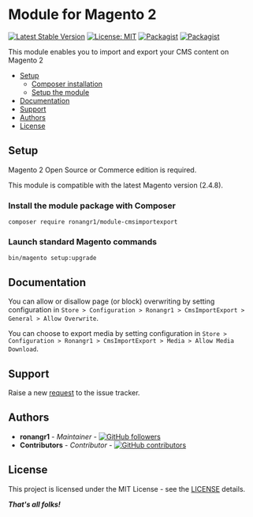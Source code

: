# Module for Magento 2

[![Latest Stable Version](https://img.shields.io/packagist/v/ronangr1/module-cmsimportexport.svg?style=flat-square)](https://packagist.org/packages/ronangr1/module-cmsimportexport)
[![License: MIT](https://img.shields.io/github/license/ronangr1/m2-cmsimportexport.svg?style=flat-square)](./LICENSE)
[![Packagist](https://img.shields.io/packagist/dt/ronangr1/module-cmsimportexport.svg?style=flat-square)](https://packagist.org/packages/ronangr1/module-cmsimportexport/stats)
[![Packagist](https://img.shields.io/packagist/dm/ronangr1/module-cmsimportexport.svg?style=flat-square)](https://packagist.org/packages/ronangr1/module-cmsimportexport/stats)

This module enables you to import and export your CMS content on Magento 2

- [Setup](#setup)
    - [Composer installation](#composer-installation)
    - [Setup the module](#setup-the-module)
- [Documentation](#documentation)
- [Support](#support)
- [Authors](#authors)
- [License](#license)

## Setup

Magento 2 Open Source or Commerce edition is required.

This module is compatible with the latest Magento version (2.4.8).

### Install the module package with Composer

`composer require ronangr1/module-cmsimportexport`

### Launch standard Magento commands

```
bin/magento setup:upgrade
```

## Documentation

You can allow or disallow page (or block) overwriting by setting configuration in `Store > Configuration > Ronangr1 > CmsImportExport > General > Allow Overwrite`.

You can choose to export media by setting configuration in `Store > Configuration > Ronangr1 > CmsImportExport > Media > Allow Media Download`.

## Support

Raise a new [request](https://github.com/ronangr1/m2-cmsimportexport/issues) to the issue tracker.

## Authors

- **ronangr1** - *Maintainer* - [![GitHub followers](https://img.shields.io/github/followers/ronangr1.svg?style=social)](https://github.com/ronangr1)
- **Contributors** - *Contributor* - [![GitHub contributors](https://img.shields.io/github/contributors/ronangr1/m2-cmsimportexport.svg?style=flat-square)](https://github.com/ronangr1/m2-cmsimportexport/graphs/contributors)

## License

This project is licensed under the MIT License - see the [LICENSE](./LICENSE) details.

***That's all folks!***
